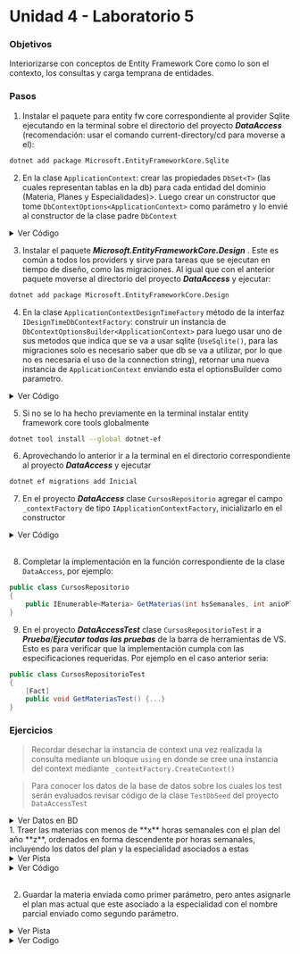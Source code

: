 # Unidad 4 - Laboratorio 5

### Objetivos
Interiorizarse con conceptos de Entity Framework Core como lo son el contexto, los consultas y carga temprana de entidades.

### Pasos
1. Instalar el paquete para entity fw core correspondiente al provider Sqlite ejecutando en la terminal sobre el directorio del proyecto ***DataAccess*** (recomendación: usar el comando current-directory/cd para moverse a el):
```bash
dotnet add package Microsoft.EntityFrameworkCore.Sqlite
```

2. En la clase ```ApplicationContext```:
 crear las propiedades ```DbSet<T>``` (las cuales representan tablas en la db) para cada entidad del dominio (Materia, Planes y Especialidades)>. Luego crear un constructor que tome ```DbContextOptions<ApplicationContext>``` como parámetro y lo envié al constructor de la clase padre ```DbContext```
<details close>
<summary>Ver Código</summary>

```c#
public DbSet<Especialidad> Especialidades { get; set; }
public DbSet<Plan> Planes { get; set; }
public DbSet<Materia> Materias { get; set; }
public ApplicationContext(DbContextOptions<ApplicationContext> contextOptions): base(contextOptions) { }
```

</details>

3. Instalar el paquete ***Microsoft.EntityFrameworkCore.Design*** . Este es común a todos los providers y sirve para tareas que se ejecutan en tiempo de diseño, como las migraciones. Al igual que con el anterior paquete moverse al directorio del proyecto ***DataAccess*** y ejecutar:
```bash
dotnet add package Microsoft.EntityFrameworkCore.Design
```

4. En la clase ```ApplicationContextDesignTimeFactory``` método de la interfaz ```IDesignTimeDbContextFactory```: construir un instancia de  ```DbContextOptionsBuilder<ApplicationContext>``` para luego usar uno de sus metodos que indica que se va a usar sqlite (```UseSqlite()```, para las migraciones solo es necesario saber que db se va a utilizar,  por lo que no es necesaria el uso de la connection string), retornar una nueva instancia de ```ApplicationContext``` enviando esta el optionsBuilder como parametro.
<details close>
<summary>Ver Código</summary>

```c#
var optionsBuilder = new DbContextOptionsBuilder<ApplicationContext>();
optionsBuilder.UseSqlite();

return new ApplicationContext(optionsBuilder.Options);
```

</details> 

5. Si no se lo ha hecho previamente en la terminal  instalar entity framework core tools globalmente
```bash
dotnet tool install --global dotnet-ef
```

6. Aprovechando lo anterior ir a la terminal en el directorio correspondiente al proyecto ***DataAccess*** y ejecutar 
```bash
dotnet ef migrations add Inicial
```

7. En el proyecto ***DataAccess*** clase ```CursosRepositorio``` agregar el campo ```_contextFactory``` de tipo ```IApplicationContextFactory```, inicializarlo en el constructor
<details close>
<summary>Ver Código</summary>

```c#
private readonly IApplicationContextFactory _contextFactory;

public CursosRepositorio(IApplicationContextFactory contextFactory)
{
    _contextFactory = contextFactory;
}
```

</details>

</br>

8. Completar la implementación en la función correspondiente de la clase ```DataAccess```, por ejemplo:
``` c#
public class CursosRepositorio
{
    public IEnumerable<Materia> GetMaterias(int hsSemanales, int anioPlan) {...}
}
```

9. En el proyecto ***DataAccessTest*** clase ```CursosRepositorioTest``` ir a ***Prueba***/***Ejecutar todas las pruebas*** de la barra de herramientas de VS. Esto es para verificar que la implementación cumpla con las especificaciones requeridas. Por ejemplo en el caso anterior seria:
``` c#
public class CursosRepositorioTest
{
    [Fact]
    public void GetMateriasTest() {...}
}
```

### Ejercicios
> Recordar desechar la instancia de context una vez realizada la consulta mediante un bloque ```using``` en donde se cree una instancia del context mediante ```_contextFactory.CreateContext()```

> Para conocer los datos de la base de datos sobre los cuales los test serán evaluados revisar código de la clase ```TestDbSeed``` del proyecto ```DataAccessTest```
<details close>
<summary>Ver Datos en BD</summary>

```c#
var especialidades = new List<Especialidad>()
{
    new()
    {
        Descripcion = "Ingeniería en Sistemas de Información"
    },
    new()
    {
        Descripcion = "Ingeniería Química"
    },
    new()
    {
        Descripcion = "Ingeniería Eléctrica"
    },
    new()
    {
        Descripcion = "Ingeniería Mecánica"
    },
    new()
    {
        Id = 5,
        Descripcion = "Ingeniería Civil"
    }
};

var planes = new List<Plan>()
{
    new()
    {
        Anio = 2008,
        Especialidad = especialidades[0]
    },
    new()
    {
        Anio = 1995,
        Especialidad = especialidades[0]
    },
    new()
    {
        Anio = 1994,
        Especialidad = especialidades[3]
    },
    new()
    {
        Anio = 2009,
        Especialidad = especialidades[4]
    }
};

var materias = new List<Materia>
{
    new()
    {
        Descripcion = "Sistemas de Gestión",
        HsSemanales = 4,
        HsTotales = 136,
        Plan = planes[0]
    },
    new()
    {
        Descripcion = "Administración Gerencial",
        HsSemanales = 6,
        HsTotales = 102,
        Plan = planes[0]
    }
};
```

</details>
1. Traer las materias con menos de **x** horas semanales con el plan del año **z**, ordenados en forma descendente por horas semanales, incluyendo los datos del plan y la especialidad asociados a estas
<details close>
<summary>Ver Pista</summary>

```c#
using (ApplicationContext context = _contextFactory.CreateContext()) {...}
```
Usar ```.Include()``` y ```.ThenInclude()```

</details>
<details close>
<summary>Ver Código</summary>

```c#
using (ApplicationContext context = _contextFactory.CreateContext())
{
    return context.Materias
        .Include(m => m.Plan).ThenInclude(p => p.Especialidad)
        .Where(m => m.HsSemanales <= hsSemanales && m.Plan.Anio == anioPlan)
        .OrderByDescending(m => m.HsSemanales).ToList();
}
```

</details>

</br>

2. Guardar la materia enviada como primer parámetro, pero antes asignarle el plan mas actual que este asociado a la especialidad con el nombre parcial enviado como segundo parámetro.
<details close>
<summary>Ver Pista</summary>

En la primera consulta para obtener el plan mas actual asociado a la especialidad con el nombre parcial primero filtrar por especialidad, luego ordenar por año y finalmente obtener el primero

Usar la función ```.Contains()``` de la clase ```String```

</details>
<details close>
<summary>Ver Codigo</summary>

```c#
using (ApplicationContext context = _contextFactory.CreateContext())
{
    var plan = context.Planes
        .Where(p => p.Especialidad.Descripcion.Contains(nombreParcialEspecialidad))
        .OrderBy(p => p.Anio)
        .FirstOrDefault();
        
    materia.Plan = plan;
    context.Materias.Add(materia);
    context.SaveChanges();
}
```

</details>